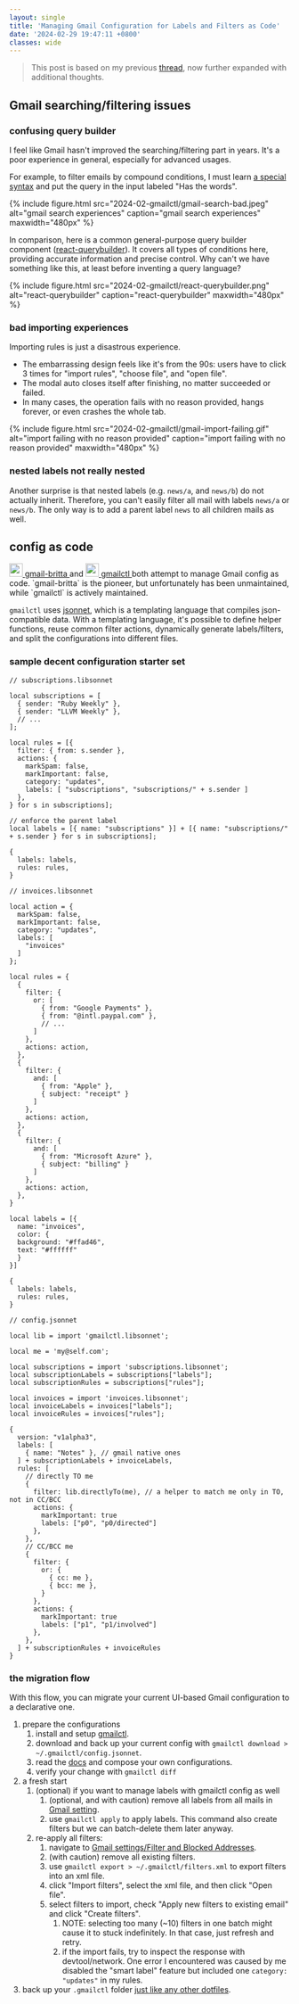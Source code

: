 ```yaml
---
layout: single
title: 'Managing Gmail Configuration for Labels and Filters as Code'
date: '2024-02-29 19:47:11 +0800'
classes: wide
---
```


> This post is based on my previous [thread](https://twitter.com/nami_m_wang/status/1759938276528656708), now further expanded with additional thoughts.

## Gmail searching/filtering issues

### confusing query builder

I feel like Gmail hasn't improved the searching/filtering part in years. It's a poor experience in general, especially for advanced usages.

For example, to filter emails by compound conditions, I must learn [a special syntax](https://support.google.com/mail/answer/7190?hl=en) and put the query in the input labeled "Has the words".

{% include figure.html
  src="2024-02-gmailctl/gmail-search-bad.jpeg"
  alt="gmail search experiences"
  caption="gmail search experiences"
  maxwidth="480px"
%}

In comparison, here is a common general-purpose query builder component ([react-querybuilder](https://github.com/react-querybuilder/react-querybuilder)). It covers all types of conditions here, providing accurate information and precise control. Why can't we have something like this, at least before inventing a query language?

{% include figure.html
  src="2024-02-gmailctl/react-querybuilder.png"
  alt="react-querybuilder"
  caption="react-querybuilder"
  maxwidth="480px"
%}

### bad importing experiences

Importing rules is just a disastrous experience.

- The embarrassing design feels like it's from the 90s: users have to click 3 times for "import rules", "choose file", and "open file".
- The modal auto closes itself after finishing, no matter succeeded or failed.
- In many cases, the operation fails with no reason provided, hangs forever, or even crashes the whole tab.

{% include figure.html
  src="2024-02-gmailctl/gmail-import-failing.gif"
  alt="import failing with no reason provided"
  caption="import failing with no reason provided"
  maxwidth="480px"
%}

### nested labels not really nested

Another surprise is that nested labels (e.g. `news/a`, and `news/b`) do not actually inherit. Therefore, you can't easily filter all mail with labels `news/a` or `news/b`. The only way is to add a parent label `news` to all children mails as well.

## config as code

<a href="https://github.com/antifuchs/gmail-britta">
  <img src="https://cdn.jsdelivr.net/gh/devicons/devicon@latest/icons/ruby/ruby-original.svg" width="24" />
  gmail-britta
</a>
and 
<a href="https://github.com/mbrt/gmailctl">
  <img src="https://cdn.jsdelivr.net/gh/devicons/devicon@latest/icons/go/go-original.svg" width="24" />
  gmailctl
</a>
both attempt to manage Gmail config as code. `gmail-britta` is the pioneer, but unfortunately has been unmaintained, while `gmailctl` is actively maintained.

`gmailctl` uses [jsonnet](https://jsonnet.org/), which is a templating language that compiles json-compatible data. With a templating language, it's possible to define helper functions, reuse common filter actions, dynamically generate labels/filters, and split the configurations into different files.

### sample decent configuration starter set

```jsonnet
// subscriptions.libsonnet

local subscriptions = [
  { sender: "Ruby Weekly" },
  { sender: "LLVM Weekly" },
  // ...
];

local rules = [{
  filter: { from: s.sender },
  actions: {
    markSpam: false,
    markImportant: false,
    category: "updates",
    labels: [ "subscriptions", "subscriptions/" + s.sender ]
  },
} for s in subscriptions];

// enforce the parent label
local labels = [{ name: "subscriptions" }] + [{ name: "subscriptions/" + s.sender } for s in subscriptions];

{
  labels: labels,
  rules: rules,
}
```

```jsonnet
// invoices.libsonnet

local action = {
  markSpam: false,
  markImportant: false,
  category: "updates",
  labels: [
    "invoices"
  ]
};

local rules = {
  {
    filter: {
      or: [
        { from: "Google Payments" },
        { from: "@intl.paypal.com" },
        // ...
      ]
    },
    actions: action,
  },
  {
    filter: {
      and: [
        { from: "Apple" },
        { subject: "receipt" }
      ]
    },
    actions: action,
  },
  {
    filter: {
      and: [
        { from: "Microsoft Azure" },
        { subject: "billing" }
      ]
    },
    actions: action,
  },
}

local labels = [{
  name: "invoices",
  color: {
  background: "#ffad46",
  text: "#ffffff"
  }
}]

{
  labels: labels,
  rules: rules,
}
```

```jsonnet
// config.jsonnet

local lib = import 'gmailctl.libsonnet';

local me = 'my@self.com';

local subscriptions = import 'subscriptions.libsonnet';
local subscriptionLabels = subscriptions["labels"];
local subscriptionRules = subscriptions["rules"];

local invoices = import 'invoices.libsonnet';
local invoiceLabels = invoices["labels"];
local invoiceRules = invoices["rules"];

{
  version: "v1alpha3",
  labels: [
    { name: "Notes" }, // gmail native ones
  ] + subscriptionLabels + invoiceLabels,
  rules: [
    // directly TO me
    {
      filter: lib.directlyTo(me), // a helper to match me only in TO, not in CC/BCC
      actions: {
        markImportant: true
        labels: ["p0", "p0/directed"]
      },
    },
    // CC/BCC me
    {
      filter: {
        or: {
          { cc: me },
          { bcc: me },
        }
      },
      actions: {
        markImportant: true
        labels: ["p1", "p1/involved"]
      },
    },
  ] + subscriptionRules + invoiceRules
}
```

### the migration flow

With this flow, you can migrate your current UI-based Gmail configuration to a declarative one.

1. prepare the configurations
    1. install and setup [gmailctl](https://github.com/mbrt/gmailctl).
    1. download and back up your current config with `gmailctl download > ~/.gmailctl/config.jsonnet`.
    1. read the [docs](https://github.com/mbrt/gmailctl) and compose your own configurations.
    1. verify your change with `gmailctl diff`
1. a fresh start
    1. (optional) if you want to manage labels with gmailctl config as well
        1. (optional, and with caution) remove all labels from all mails in [Gmail setting](https://mail.google.com/mail/u/0/#settings/labels).
        1. use `gmailctl apply` to apply labels. This command also create filters but we can batch-delete them later anyway.
    1. re-apply all filters:
        1. navigate to [Gmail settings/Filter and Blocked Addresses](https://mail.google.com/mail/u/0/#settings/filters).
        1. (with caution) remove all existing filters.
        1. use `gmailctl export > ~/.gmailctl/filters.xml` to export filters into an xml file.
        1. click "Import filters", select the xml file, and then click "Open file".
        1. select filters to import, check "Apply new filters to existing email" and click "Create filters".
            1. NOTE: selecting too many (~10) filters in one batch might cause it to stuck indefinitely. In that case, just refresh and retry.
            1. if the import fails, try to inspect the response with devtool/network. One error I encountered was caused by me disabled the "smart label" feature but included one `category: "updates"` in my rules.
1. back up your `.gmailctl` folder [just like any other dotfiles](https://news.ycombinator.com/item?id=11070797).
